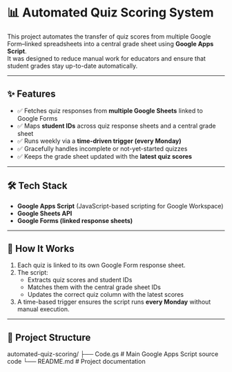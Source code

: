 # 📊 Automated Quiz Scoring System

This project automates the transfer of quiz scores from multiple Google Form–linked spreadsheets into a central grade sheet using **Google Apps Script**.  
It was designed to reduce manual work for educators and ensure that student grades stay up-to-date automatically.

---

## ✨ Features
- ✅ Fetches quiz responses from **multiple Google Sheets** linked to Google Forms  
- ✅ Maps **student IDs** across quiz response sheets and a central grade sheet  
- ✅ Runs weekly via a **time-driven trigger (every Monday)**  
- ✅ Gracefully handles incomplete or not-yet-started quizzes  
- ✅ Keeps the grade sheet updated with the **latest quiz scores**

---

## 🛠 Tech Stack
- **Google Apps Script** (JavaScript-based scripting for Google Workspace)  
- **Google Sheets API**  
- **Google Forms (linked response sheets)**  

---

## 🚀 How It Works
1. Each quiz is linked to its own Google Form response sheet.  
2. The script:
   - Extracts quiz scores and student IDs  
   - Matches them with the central grade sheet IDs  
   - Updates the correct quiz column with the latest scores  
3. A time-based trigger ensures the script runs **every Monday** without manual execution.  

---

## 📂 Project Structure

automated-quiz-scoring/
 ├── Code.gs     # Main Google Apps Script source code
 └── README.md   # Project documentation

